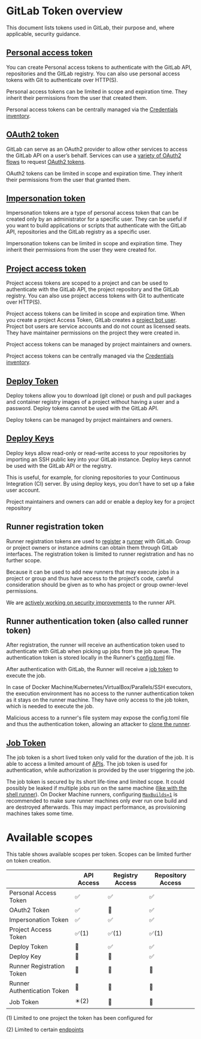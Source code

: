 # GitLab Token overview

This document lists tokens used in GitLab, their purpose and, where applicable, security guidance.

## [Personal access token](https://docs.gitlab.com/ee/user/profile/personal_access_tokens.html#personal-access-tokens)

You can create Personal access tokens to authenticate with the GitLab API, repositories and the GitLab registry. You can also use personal access tokens with Git to authenticate over HTTP(S).

Personal access tokens can be limited in scope and expiration time. They inherit their permissions from the user that created them.

Personal access tokens can be centrally managed via the [Credentials inventory](https://docs.gitlab.com/ee/user/admin_area/credentials_inventory.html#credentials-inventory).


## [OAuth2 token](https://docs.gitlab.com/ee/api/oauth2.html)

GitLab can serve as an OAuth2 provider to allow other services to access the GitLab API on a user’s behalf. Services can use a [variety of OAuth2 flows](https://docs.gitlab.com/ee/api/oauth2.html#supported-oauth2-flows) to request [OAuth2 tokens](https://docs.gitlab.com/ee/api/oauth2.html#access-gitlab-api-with-access-token).

OAuth2 tokens can be limited in scope and expiration time. They inherit their permissions from the user that granted them.

## [Impersonation token](https://docs.gitlab.com/ee/api/#impersonation-tokens)

Impersonation tokens are a type of personal access token that can be created only by an administrator for a specific user. They can be useful if you want to build applications or scripts that authenticate with the GitLab API, repositories and the GitLab registry as a specific user.

Impersonation tokens can be limited in scope and expiration time. They inherit their permissions from the user they were created for.

## [Project access token](https://docs.gitlab.com/ee/user/project/settings/project_access_tokens.html#project-access-tokens)

Project access tokens are scoped to a project and can be used to authenticate with the GitLab API, the project repository and the GitLab registry. You can also use project access tokens with Git to authenticate over HTTP(S).

Project access tokens can be limited in scope and expiration time. When you create a project Access Token, GitLab creates a [project bot user](https://docs.gitlab.com/ee/user/project/settings/project_access_tokens.html#project-bot-users). Project bot users are service accounts and do not count as licensed seats. They have maintainer permissions on the project they were created in.

Project access tokens can be managed by project maintainers and owners.

Project access tokens can be centrally managed via the [Credentials inventory](https://docs.gitlab.com/ee/user/admin_area/credentials_inventory.html#credentials-inventory).

## [Deploy Token](https://docs.gitlab.com/ee/user/project/deploy_tokens/index.html)

Deploy tokens allow you to download (git clone) or push and pull packages and container registry images of a project without having a user and a password. Deploy tokens cannot be used with the GitLab API.

Deploy tokens can be managed by project maintainers and owners.

## [Deploy Keys](https://docs.gitlab.com/ee/user/project/deploy_keys/)

Deploy keys allow read-only or read-write access to your repositories by importing an SSH public key into your GitLab instance. Deploy keys cannot be used with the GitLab API or the registry.

This is useful, for example, for cloning repositories to your Continuous Integration (CI) server. By using deploy keys, you don’t have to set up a fake user account.

Project maintainers and owners can add or enable a deploy key for a project repository

## Runner registration token

Runner registration tokens are used to [register](https://docs.gitlab.com/runner/register/) a [runner](https://docs.gitlab.com/runner/) with GitLab. Group or project owners or instance admins can obtain them through GitLab interfaces. The registration token is limited to runner registration and has no further scope.

Because it can be used to add new runners that may execute jobs in a project or group and thus have access to the project’s code, careful consideration should be given as to who has project or group owner-level permissions.

We are [actively working on security improvements](https://gitlab.com/gitlab-org/gitlab-runner/-/issues/25351) to the runner API.

## Runner authentication token (also called runner token)

After registration, the runner will receive an authentication token used to authenticate with GitLab when picking up jobs from the job queue. The authentication token is stored locally in the Runner's [config.toml](https://docs.gitlab.com/runner/configuration/advanced-configuration.html) file.

After authentication with GitLab, the Runner will receive a [job token](https://docs.gitlab.com/ee/user/project/new_ci_build_permissions_model.html#job-token) to execute the job.

In case of Docker Machine/Kubernetes/VirtualBox/Parallels/SSH executors, the execution environment has no access to the runner authentication token as it stays on the runner machine. They have only access to the job token, which is needed to execute the job.

Malicious access to a runner's file system may expose the config.toml file and thus the authentication token, allowing an attacker to [clone the runner](https://docs.gitlab.com/runner/security/#cloning-a-runner).

## [Job Token](https://docs.gitlab.com/ee/user/project/new_ci_build_permissions_model.html#job-token)

The job token is a short lived token only valid for the duration of the job. It is able to access a limited amount of [APIs](https://docs.gitlab.com/ee/api/README.html#gitlab-ci-job-token). The job token is used for authentication, while authorization is provided by the user triggering the job.

The job token is secured by its short life-time and limited scope. It could possibly be leaked if multiple jobs run on the same machine ([like with the shell runner](https://docs.gitlab.com/runner/security/#usage-of-shell-executor)). On Docker Machine runners, configuring [`MaxBuilds=1`](https://docs.gitlab.com/runner/configuration/advanced-configuration.html#the-runnersmachine-section) is recommended to make sure runner machines only ever run one build and are destroyed afterwards. This may impact performance, as provisioning machines takes some time.

# Available scopes
This table shows available scopes per token. Scopes can be limited further on token creation.

|                             | API Access | Registry Access | Repository Access |
|-----------------------------|------------|-----------------|-------------------|
| Personal Access Token       | ✅          | ✅               | ✅                 |
| OAuth2 Token                | ✅          | 🚫               | ✅                 |
| Impersonation Token         | ✅          | ✅               | ✅                 |
| Project Access Token        | ✅(1)       | ✅(1)            | ✅(1)              |
| Deploy Token                | 🚫          | ✅               | ✅                 |
| Deploy Key                  | 🚫          | 🚫               | ✅                 |
| Runner Registration Token   | 🚫          | 🚫               | 🚫                 |
| Runner Authentication Token | 🚫          | 🚫               | 🚫                 |
| Job Token                   | ✴️(2)       | 🚫               | 🚫                 |

(1) Limited to one project the token has been configured for

(2) Limited to certain [endpoints](https://docs.gitlab.com/ee/api/README.html#gitlab-ci-job-token)

